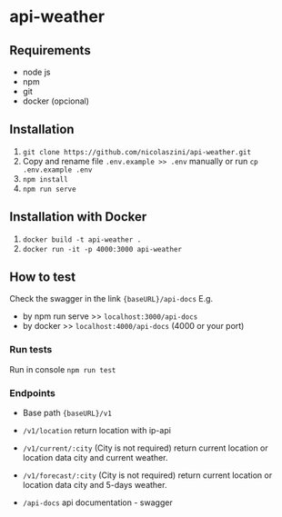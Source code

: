 # api-weather

## Requirements
- node js
- npm
- git
- docker (opcional)

## Installation
1. ```git clone https://github.com/nicolaszini/api-weather.git```
2. Copy and rename file ```.env.example >> .env``` manually or run
```cp .env.example .env```
3. ```npm install```
4. ```npm run serve```

## Installation with Docker
1. ```docker build -t api-weather .```
2. ```docker run -it -p 4000:3000 api-weather```

## How to test
Check the swagger in the link ```{baseURL}/api-docs```
E.g.
- by npm run serve >> ```localhost:3000/api-docs```
- by docker >> ```localhost:4000/api-docs``` (4000 or your port)

### Run tests
Run in console
```npm run test```

### Endpoints
- Base path ```{baseURL}/v1```

- ```/v1/location``` return location with ip-api
- ```/v1/current/:city``` (City is not required) return current location or location data city and current weather. 
- ```/v1/forecast/:city``` (City is not required) return current location or location data city and 5-days weather. 
- ```/api-docs``` api documentation - swagger 
